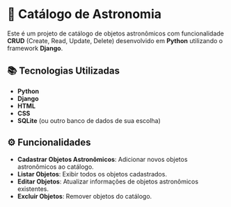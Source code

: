 # 🌌 Catálogo de Astronomia

Este é um projeto de catálogo de objetos astronômicos com funcionalidade **CRUD** (Create, Read, Update, Delete) desenvolvido em **Python** utilizando o framework **Django**.

## 📚 Tecnologias Utilizadas

- **Python**
- **Django**
- **HTML**
- **CSS**
- **SQLite** (ou outro banco de dados de sua escolha)

## ⚙️ Funcionalidades

- **Cadastrar Objetos Astronômicos**: Adicionar novos objetos astronômicos ao catálogo.
- **Listar Objetos**: Exibir todos os objetos cadastrados.
- **Editar Objetos**: Atualizar informações de objetos astronômicos existentes.
- **Excluir Objetos**: Remover objetos do catálogo.
